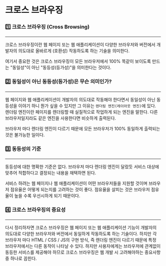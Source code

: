 # 크로스 브라우징

### 1️⃣ 크로스 브라우징 (Cross Browsing)
<hr>

크로스 브라우징이란 웹 페이지 또는 웹 애플리케이션이 다양한 브라우저와 버전에서 개발자의 의도대로 올바르게 (호환성)
작동하도록 하는 기술을 의미한다. 

여기서 중요한 것은 크로스 브라우징이 모든 브라우저에서 100% 똑같이 보이도록 만드는 "동일성"이 아닌 "동등성(등가성)"을 의미한다는 것이다.

### 2️⃣ 동일성이 아닌 동등성(등가성)은 무슨 의미인가?
<hr>

웹 페이지와 웹 애플리케이션이 개발자의 의도대로 작동해야 한다면서 동일성이 아닌 동등성을 이야기 하니 뭔가 싶을 수 있지만
그 이유는 `렌더링 엔진(레이아웃 엔진)`에 있다. 렌더링 엔진이란 페이지를 렌더링할 때 실질적으로 작업하게 되는 엔진을 말한다.
다른 브라우저일지라도 같은 엔진을 사용한다면 비슷하게 출력된다.

브라우저 마다 렌더링 엔진이 다르기 때문에 모든 브라우저가 100% 동일하게 출력되는 것은 불가능한 일이다.

### 3️⃣ 동등성의 기준
<hr>

동등성에 대한 명확한 기준은 없다.
브라우저 마다 렌더링 엔진이 달랐듯 서비스 대상에 맞추어 적합하다고 결정되는 내용을 채택하면 된다.

서비스 하려는 웹 페이지나 웹 애플리케이션이 어떤 브라우저들을 지원할 것이며 브라우저 점유율은 어떻게 되는지를 고려하는 것이
좋다. 점유율을 살피는 것은 브라우저 점유율이 높을 수록 우선시하게 되기 때문이다.

### 4️⃣ 크로스 브라우징의 중요성
<hr>

다시 정리하자면 크로스 브라우징은 웹 페이지 또는 웹 애플리케이션 기능이 개발자의 의도대로 다양한 브라우저와 버전에서 동일하게 작동하도록 하는 기술이다. 하지만 각 브라우저 마다 HTML / CSS / JS의 구현 방식, 즉 렌더링 엔진이 다르기 때문에 특정 브라우저에서는 다른 동작이 나타날 수 있다. 하지만 사용자에게는 브라우저에 관계없이 동등한 서비스를 제공해야 하므로 크로스 브라우징은 웹 개발 시 고려해야하는 중요사항 중 하나로 꼽힌다.